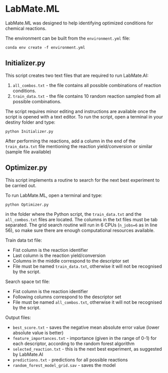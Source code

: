 # LabMate.ML 

LabMate.ML was designed to help identifying optimized conditions for chemical reactions.

The environment can be built from the `environment.yml` file:

```
conda env create -f environment.yml
```




## Initializer.py

This script creates two text files that are required to run LabMate.AI:

1) `all_combos.txt` - the file contains all possible combinations of reaction conditions.
2) `train_data.txt` - the file contains 10 random reaction sampled from all possible combinations.


The script requires minor editing and instructions are available once the script is opened with a text editor.
To run the script, open a terminal in your destiny folder and type:

```
python Initializer.py
```

After performing the reactions, add a column in the end of the `train_data.txt` file mentioning the reaction yield/conversion or similar (sample file available)


## Optimizer.py


This script implements a routine to search for the next best experiment to be carried out.


To run LabMate.ML, open a terminal and type:

```
python Optimizer.py
```

in the folder where the Python script, the `train_data.txt` and the `all_combos.txt` files are located. The columns in the txt files must be tab separated.
The grid search routine will run in 6 CPUs (`n_jobs=6` as in line 56), so make sure there are enough computational resources available.



Train data txt file:
- Fist column is the reaction identifier
- Last column is the reaction yield/conversion
- Columns in the middle correspond to the descriptor set
- File must be named `train_data.txt`, otherwise it will not be recognised by the script.


Search space txt file:
- Fist column is the reaction identifier 
- Following columns correspond to the descriptor set
- File must be named `all_combos.txt`, otherwise it will not be recognised by the script.


Output files:
- `best_score.txt` - saves the negative mean absolute error value (lower absolute value is better)
- `feature_importances.txt` - importance (given in the range of 0-1) for each descriptor, according to the random forest algorithm
- `selected_reaction.txt` - this is the next best experiment, as suggested by LabMate.AI
- `predictions.txt` - predictions for all possible reactions
- `random_forest_model_grid.sav` - saves the model






